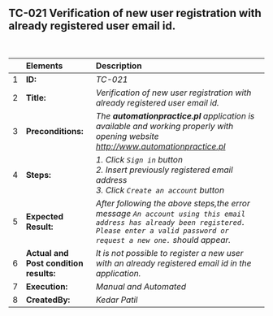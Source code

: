 ## TC-021 Verification of new user registration with already registered user email id.

<br>

|     | Elements             | Description                                                                                                                           |
| :-- | :------------------- | :------------------------------------------------------------------------------------------------------------------------------------ |
| 1   | **ID:**              | _TC-021_                                                                                                                              |
| 2   | **Title:**           | _Verification of new user registration with already registered user email id._                                                                                            |
| 3   | **Preconditions:**   | _The **automationpractice.pl** application is available and working properly with opening website http://www.automationpractice.pl_                                                         |
| 4   | **Steps:**           | _1. Click `Sign in` button <br> 2. Insert previously registered email address <br> 3. Click `Create an account` button_             |
| 5   | **Expected Result:** |  _After following the above steps,the error message `An account using this email address has already been registered. Please enter a valid password or request a new one.` should appear._  |
| 6   | **Actual and Post condition results:** | _It is not possible to register a new user with an already registered email id in the application._                                                                  |
| 7   | **Execution:**       | _Manual and Automated_                                                                                                                |
| 8   | **CreatedBy:**       |_Kedar Patil_      |                                                                                                                                                                                                                                                                                                                                                                                                                                                                                                                                                                                                                                                      ||                                                                                                                                                                                                                                                                                                                                                                                                                                     ||                                                                                                                                                                                                                                                                                                                                                                                                                                                                                                                |
